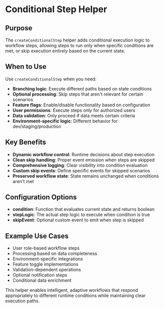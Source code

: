 # Conditional Step Helper

## Purpose

The `createConditionalStep` helper adds conditional execution logic to workflow steps, allowing steps to run only when specific conditions are met, or skip execution entirely based on the current state.

## When to Use

Use `createConditionalStep` when you need:

- **Branching logic**: Execute different paths based on state conditions
- **Optional processing**: Skip steps that aren't relevant for certain scenarios
- **Feature flags**: Enable/disable functionality based on configuration
- **User permissions**: Execute steps only for authorized users
- **Data validation**: Only proceed if data meets certain criteria
- **Environment-specific logic**: Different behavior for dev/staging/production

## Key Benefits

- **Dynamic workflow control**: Runtime decisions about step execution
- **Clean skip handling**: Proper event emission when steps are skipped
- **Comprehensive logging**: Clear visibility into condition evaluation
- **Custom skip events**: Define specific events for skipped scenarios
- **Preserved workflow state**: State remains unchanged when conditions aren't met

## Configuration Options

- **condition**: Function that evaluates current state and returns boolean
- **stepLogic**: The actual step logic to execute when condition is true
- **skipEvent**: Optional custom event to emit when step is skipped

## Example Use Cases

- User role-based workflow steps
- Processing based on data completeness
- Environment-specific integrations
- Feature toggle implementations
- Validation-dependent operations
- Optional notification steps
- Conditional data enrichment

This helper enables intelligent, adaptive workflows that respond appropriately to different runtime conditions while maintaining clear execution paths.
